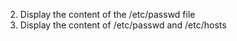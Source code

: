 2. Display the content of the /etc/passwd file
3. Display the content of /etc/passwd and /etc/hosts
